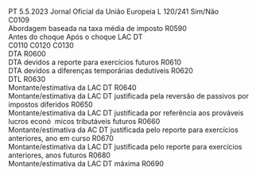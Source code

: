 PT  5.5.2023 Jornal Oficial da União Europeia L 120/241
 Sim/Não  
C0109  
Abordagem baseada na taxa média de imposto  R0590  
Antes do choque  Após o choque  LAC DT  
C0110  C0120  C0130  
DTA  R0600  
DTA devidos a reporte para exercícios futuros  R0610  
DTA devidos a diferenças temporárias dedutíveis  R0620  
DTL  R0630  
Montante/estimativa da LAC DT  R0640  
Montante/estimativa da LAC DT justificada pela reversão de passivos por impostos 
diferidos  R0650  
Montante/estimativa da LAC DT justificada por referência aos prováveis lucros econó ­
micos tributáveis futuros  R0660  
Montante/estimativa da AC DT justificada pelo reporte para exercícios anteriores, ano 
em curso  R0670  
Montante/estimativa da LAC DT justificada pelo reporte para exercícios anteriores, anos 
futuros  R0680  
Montante/estimativa da LAC DT máxima  R0690